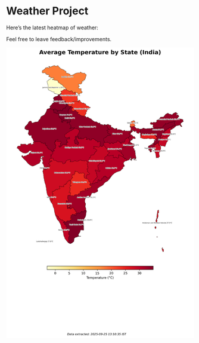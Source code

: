 # Weather Project

Here’s the latest heatmap of weather:

Feel free to leave feedback/improvements.

![India Heatmap](docs/assets/india_heatmap.png?v=D4F1F5)
